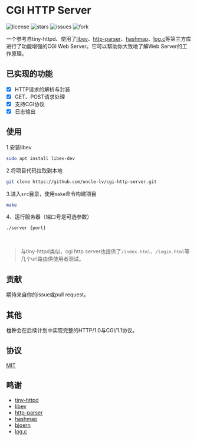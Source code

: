 # CGI HTTP Server

![license](https://img.shields.io/github/license/uncle-lv/cgi-http-server)  ![stars](https://img.shields.io/github/stars/uncle-lv/cgi-http-server)  ![issues](https://img.shields.io/github/issues/uncle-lv/cgi-http-server)  ![fork](https://img.shields.io/github/forks/uncle-lv/cgi-http-server)

一个参考自tiny-httpd、使用了[libev](http://software.schmorp.de/pkg/libev)、[http-parser](https://github.com/nodejs/http-parser)、[hashmap](https://github.com/tidwall/hashmap.c)、[log.c](https://github.com/rxi/log.c)等第三方库进行了功能增强的CGI Web Server。它可以帮助你大致地了解Web Server的工作原理。

## 已实现的功能

- [x] HTTP请求的解析与封装
- [x] GET、POST请求处理
- [x] 支持CGI协议
- [x] 日志输出

## 使用

1.安装libev
```bash
sudo apt install libev-dev
```

2.将项目代码拉取到本地
```bash
git clone https://github.com/uncle-lv/cgi-http-server.git
```

3.进入`src`目录，使用`make`命令构建项目
```bash
make
```

4、运行服务器（端口号是可选参数）
```bash
./server {port}
```

<br>

> 与tiny-httpd类似，cgi http server也提供了`/index.html`、`/login.html`等几个url路由供使用者测试。

## 贡献

期待来自你的issue或pull request。

## 其他

**也许**会在后续计划中实现完整的HTTP/1.0与CGI/1.1协议。

## 协议

[MIT](https://github.com/uncle-lv/cgi-http-server/blob/main/LICENSE)

## 鸣谢

- [tiny-httpd](http://tinyhttpd.sourceforge.net)
- [libev](http://software.schmorp.de/pkg/libev)
- [http-parser](https://github.com/nodejs/http-parser)
- [hashmap](https://github.com/tidwall/hashmap.c)
- [bjoern](https://github.com/jonashaag/bjoern)
- [log.c](https://github.com/rxi/log.c)

